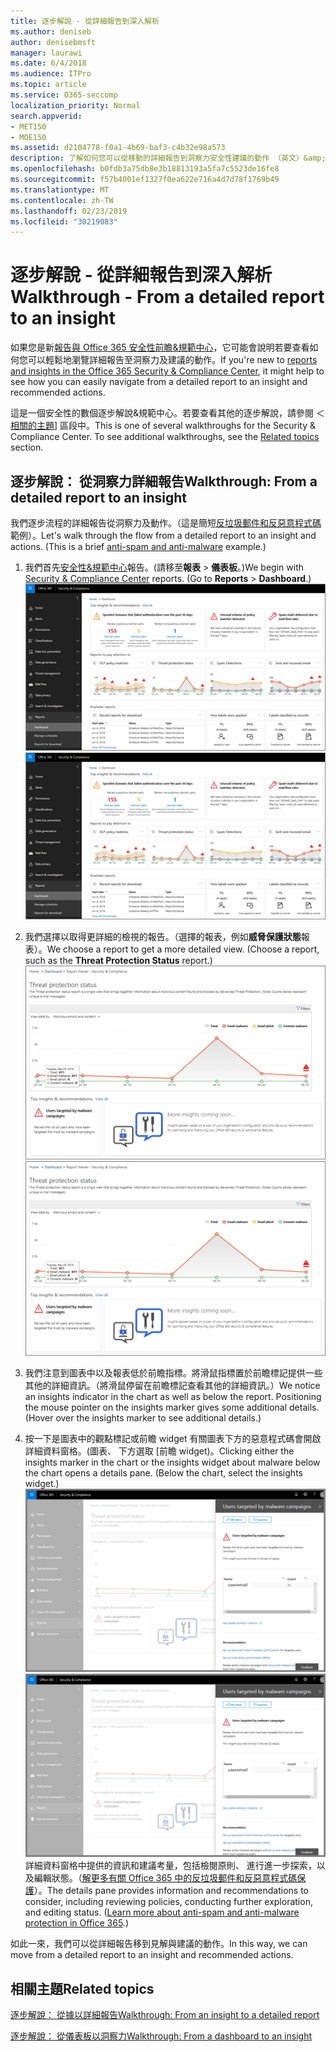 ```yaml
---
title: 逐步解說 - 從詳細報告到深入解析
ms.author: deniseb
author: denisebmsft
manager: laurawi
ms.date: 6/4/2018
ms.audience: ITPro
ms.topic: article
ms.service: O365-seccomp
localization_priority: Normal
search.appverid:
- MET150
- MOE150
ms.assetid: d2104778-f0a1-4b69-baf3-c4b32e98a573
description: 了解如何您可以從移動的詳細報告到洞察力安全性建議的動作 （英文）&amp;規範中心。
ms.openlocfilehash: b0fdb3a75db8e3b18813193a5fa7c5523de16fe8
ms.sourcegitcommit: f57b4001ef1327f0ea622e716a4d7d78f1769b49
ms.translationtype: MT
ms.contentlocale: zh-TW
ms.lasthandoff: 02/23/2019
ms.locfileid: "30219083"
---
```

# <a name="walkthrough---from-a-detailed-report-to-an-insight"></a><span data-ttu-id="7de0c-103">逐步解說 - 從詳細報告到深入解析</span><span class="sxs-lookup"><span data-stu-id="7de0c-103">Walkthrough - From a detailed report to an insight</span></span>

<span data-ttu-id="7de0c-104">如果您是新[報告與 Office 365 安全性前瞻&amp;規範中心](reports-and-insights-in-security-and-compliance.md)，它可能會說明若要查看如何您可以輕鬆地瀏覽詳細報告至洞察力及建議的動作。</span><span class="sxs-lookup"><span data-stu-id="7de0c-104">If you're new to [reports and insights in the Office 365 Security &amp; Compliance Center](reports-and-insights-in-security-and-compliance.md), it might help to see how you can easily navigate from a detailed report to an insight and recommended actions.</span></span> 
  
<span data-ttu-id="7de0c-p101">這是一個安全性的數個逐步解說&amp;規範中心。若要查看其他的逐步解說，請參閱 ＜[相關的主題](#related-topics)] 區段中。</span><span class="sxs-lookup"><span data-stu-id="7de0c-p101">This is one of several walkthroughs for the Security &amp; Compliance Center. To see additional walkthroughs, see the [Related topics](#related-topics) section.</span></span> 
  
## <a name="walkthrough-from-a-detailed-report-to-an-insight"></a><span data-ttu-id="7de0c-107">逐步解說： 從洞察力詳細報告</span><span class="sxs-lookup"><span data-stu-id="7de0c-107">Walkthrough: From a detailed report to an insight</span></span>

<span data-ttu-id="7de0c-p102">我們逐步流程的詳細報告從洞察力及動作。（這是簡短[反垃圾郵件和反惡意程式碼](anti-spam-and-anti-malware-protection.md)範例）。</span><span class="sxs-lookup"><span data-stu-id="7de0c-p102">Let's walk through the flow from a detailed report to an insight and actions. (This is a brief [anti-spam and anti-malware](anti-spam-and-anti-malware-protection.md) example.)</span></span> 
  
1. <span data-ttu-id="7de0c-p103">我們首先[安全性&amp;規範中心](https://protection.office.com)報告。(請移至**報表** \> **儀表板**。)</span><span class="sxs-lookup"><span data-stu-id="7de0c-p103">We begin with [Security &amp; Compliance Center](https://protection.office.com) reports. (Go to **Reports** \> **Dashboard**.) </span></span><br/><span data-ttu-id="7de0c-112">![安全性&amp;規範管理中心，移至報表\>儀表板](media/68f3bb7c-b4f7-4cca-904b-478643a93c94.png)</span><span class="sxs-lookup"><span data-stu-id="7de0c-112">![In the Security &amp; Compliance Center, go to Reports \> Dashboard](media/68f3bb7c-b4f7-4cca-904b-478643a93c94.png)</span></span>
  
2. <span data-ttu-id="7de0c-p104">我們選擇以取得更詳細的檢視的報告。（選擇的報表，例如**威脅保護狀態**報表）。</span><span class="sxs-lookup"><span data-stu-id="7de0c-p104">We choose a report to get a more detailed view. (Choose a report, such as the **Threat Protection Status** report.)</span></span><br/><span data-ttu-id="7de0c-115">![顯示前瞻威脅保護狀態報表](media/f47d7dbd-816a-47ba-b8db-53919fbed192.png)</span><span class="sxs-lookup"><span data-stu-id="7de0c-115">![Threat Protection Status report showing insights](media/f47d7dbd-816a-47ba-b8db-53919fbed192.png)</span></span>
  
3. <span data-ttu-id="7de0c-p105">我們注意到圖表中以及報表低於前瞻指標。將滑鼠指標置於前瞻標記提供一些其他的詳細資訊。（將滑鼠停留在前瞻標記查看其他的詳細資訊。）</span><span class="sxs-lookup"><span data-stu-id="7de0c-p105">We notice an insights indicator in the chart as well as below the report. Positioning the mouse pointer on the insights marker gives some additional details. (Hover over the insights marker to see additional details.)</span></span>
    
4. <span data-ttu-id="7de0c-p106">按一下是圖表中的觀點標記或前瞻 widget 有關圖表下方的惡意程式碼會開啟詳細資料窗格。(圖表、 下方選取 [前瞻 widget)。</span><span class="sxs-lookup"><span data-stu-id="7de0c-p106">Clicking either the insights marker in the chart or the insights widget about malware below the chart opens a details pane. (Below the chart, select the insights widget.)</span></span><br/><span data-ttu-id="7de0c-121">![提供有關惡意程式碼的詳細資料](media/2c8bccc5-ca4e-4bb9-ad4c-55fcee0535b7.png)</span><span class="sxs-lookup"><span data-stu-id="7de0c-121">![Details for insights about malware](media/2c8bccc5-ca4e-4bb9-ad4c-55fcee0535b7.png)</span></span><br/><span data-ttu-id="7de0c-p107">詳細資料窗格中提供的資訊和建議考量，包括檢閱原則、 進行進一步探索，以及編輯狀態。（[解更多有關 Office 365 中的反垃圾郵件和反惡意程式碼保護](anti-spam-and-anti-malware-protection.md)）。</span><span class="sxs-lookup"><span data-stu-id="7de0c-p107">The details pane provides information and recommendations to consider, including reviewing policies, conducting further exploration, and editing status. ([Learn more about anti-spam and anti-malware protection in Office 365](anti-spam-and-anti-malware-protection.md).)</span></span>
    
<span data-ttu-id="7de0c-124">如此一來，我們可以從詳細報告移到見解與建議的動作。</span><span class="sxs-lookup"><span data-stu-id="7de0c-124">In this way, we can move from a detailed report to an insight and recommended actions.</span></span> 
  
## <a name="related-topics"></a><span data-ttu-id="7de0c-125">相關主題</span><span class="sxs-lookup"><span data-stu-id="7de0c-125">Related topics</span></span>

[<span data-ttu-id="7de0c-126">逐步解說： 從據以詳細報告</span><span class="sxs-lookup"><span data-stu-id="7de0c-126">Walkthrough: From an insight to a detailed report</span></span>](from-an-insight-to-a-detailed-report.md)
  
[<span data-ttu-id="7de0c-127">逐步解說： 從儀表板以洞察力</span><span class="sxs-lookup"><span data-stu-id="7de0c-127">Walkthrough: From a dashboard to an insight</span></span>](from-a-dashboard-to-an-insight.md)
  

